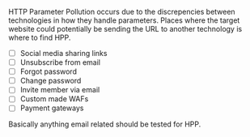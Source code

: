 HTTP Parameter Pollution occurs due to the discrepencies between technologies in how they handle parameters. Places where the target website could potentially be sending the URL to another technology is where to find HPP.
-  [ ] Social media sharing links
-  [ ] Unsubscribe from email
-  [ ] Forgot password
-  [ ] Change password
-  [ ] Invite member via email 
-  [ ] Custom made WAFs
-  [ ] Payment gateways

Basically anything email related should be tested for HPP.
